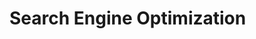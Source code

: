 # Search Engine Optimization
<!-- 
We talked earlier about the <title> tag and how it is used in search engines to say what your page is in search results. It’s also really important to make sure the content in your title tag is relevant to what people are searching for. Google uses the title tag in ranking search results. If for example you’re selling children’s clothes, make sure you put that in your <title> tag too:
<head>
<title>SuperHi — children’s hand-made clothes</title>
</head>
The second most important thing is to add a new tag called the <meta> tag. Meta is the Greek word for “post” or “after”, but it’s come to mean self-referential. In this case we’re adding some more information about the page itself — content describing the content!

The first meta tag is the description. Google and other search engines will use this to add a little description under a search result:
<head>
<title>SuperHi — children’s hand-made clothes</title>
<meta name="description" content="We made organic...">
</head>
Google doesn’t consider this in its search ranking, but it’s useful for potential visitors to our site to know what the site is about before
they click.

Facebook social tags
We can also add some tags called Open Graph tags that Facebook and
some other social networks use to display a “card” when users share
your page. We can add them into our <head> and change according:
<meta property="og:title" content="SuperHi online
course">
<meta property="og:type" content="article">
<meta property="og:url" content="http://superhi.com/">
<meta property="og:image" content="http://superhi.com/
image.jpg">
<meta property="og:description" content="Learn to
code...">
<meta property="og:site_name" content="SuperHi" />
Notice the use of the attribute “property” inside of “name” for this one.
I’m not sure what the reasoning is as most other <meta> tags just use
the name “attribute” for everything!

Twitter social tags
For Twitter cards, we can use something very similar to Facebook’s
meta tags:

<meta name="twitter:card" content="summary_large">
<meta name="twitter:site" content="@superhi_">
<meta name="twitter:title" content="SuperHi online course">
<meta name="twitter:description" content="Learn to code...">
<meta name="twitter:image" content="http://superhi.com/image.jpg">
There are some tools online for testing your “cards” on both Twitter and Facebook — just search for “Facebook Sharing Debugger” and “Twitter Sharing Debugger”. -->